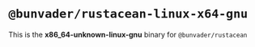 # `@bunvader/rustacean-linux-x64-gnu`

This is the **x86_64-unknown-linux-gnu** binary for `@bunvader/rustacean`
